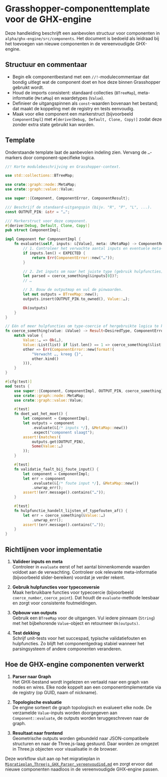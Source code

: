# Grasshopper-componenttemplate voor de GHX-engine

Deze handleiding beschrijft een aanbevolen structuur voor componenten in `alpha/ghx-engine/src/components`.
Het document is bedoeld als leidraad bij het toevoegen van nieuwe componenten in de vereenvoudigde GHX-engine.

## Structuur en commentaar

* Begin elk componentbestand met een `//!`-modulecommentaar dat bondig uitlegt wat de component doet en hoe deze binnen Grasshopper gebruikt wordt.
* Houd de imports consistent: standaard collecties (`BTreeMap`), meta-informatie (`MetaMap`) en waardetypes (`Value`).
* Definieer de uitgangspinnen als `const`-waarden bovenaan het bestand; dat maakt de koppeling met de registry en tests eenvoudig.
* Maak voor elke component een markerstruct (bijvoorbeeld `ComponentImpl`) met `#[derive(Debug, Default, Clone, Copy)]` zodat deze zonder extra state gebruikt kan worden.

## Template

Onderstaande template laat de aanbevolen indeling zien. Vervang de `…`-markers door component-specifieke logica.

```rust
//! Korte modulebeschrijving en Grasshopper-context.

use std::collections::BTreeMap;

use crate::graph::node::MetaMap;
use crate::graph::value::Value;

use super::{Component, ComponentError, ComponentResult};

/// Beschrijf de standaard-uitgangspin (bijv. "R", "P", "L", ...).
const OUTPUT_PIN: &str = "…";

/// Markerstruct voor deze component.
#[derive(Debug, Default, Clone, Copy)]
pub struct ComponentImpl;

impl Component for ComponentImpl {
    fn evaluate(&self, inputs: &[Value], meta: &MetaMap) -> ComponentResult {
        // 1. Controleer het verwachte aantal inputs en eventuele meta-vereisten.
        if inputs.len() < EXPECTED {
            return Err(ComponentError::new("…"));
        }

        // 2. Zet inputs om naar het juiste type (gebruik hulpfuncties).
        let parsed = coerce_something(&inputs[0])?;
        // …

        // 3. Bouw de outputmap en vul de pinwaarden.
        let mut outputs = BTreeMap::new();
        outputs.insert(OUTPUT_PIN.to_owned(), Value::…);

        Ok(outputs)
    }
}

// Eén of meer hulpfuncties om type-coercie of hergebruikte logica te kapselen.
fn coerce_something(value: &Value) -> Result<DesiredType, ComponentError> {
    match value {
        Value::… => Ok(…),
        Value::List(list) if list.len() == 1 => coerce_something(&list[0]),
        other => Err(ComponentError::new(format!(
            "Verwacht …, kreeg {}",
            other.kind()
        ))),
    }
}

#[cfg(test)]
mod tests {
    use super::{Component, ComponentImpl, OUTPUT_PIN, coerce_something};
    use crate::graph::node::MetaMap;
    use crate::graph::value::Value;

    #[test]
    fn doet_wat_het_moet() {
        let component = ComponentImpl;
        let outputs = component
            .evaluate(&[/* inputs */], &MetaMap::new())
            .expect("component slaagt");
        assert!(matches!(
            outputs.get(OUTPUT_PIN),
            Some(Value::…)
        ));
    }

    #[test]
    fn validatie_faalt_bij_foute_input() {
        let component = ComponentImpl;
        let err = component
            .evaluate(&[/* foute input */], &MetaMap::new())
            .unwrap_err();
        assert!(err.message().contains("…"));
    }

    #[test]
    fn hulpfunctie_handelt_lijsten_of_typefouten_af() {
        let err = coerce_something(&Value::…)
            .unwrap_err();
        assert!(err.message().contains("…"));
    }
}
```

## Richtlijnen voor implementatie

1. **Valideer inputs en meta**  
   Controleer in `evaluate` eerst of het aantal binnenkomende waarden voldoet aan de verwachting. Controleer ook relevante meta-informatie (bijvoorbeeld slider-bereiken) voordat je verder rekent.

2. **Gebruik hulpfuncties voor typeconversie**  
   Maak herbruikbare functies voor typecoercie (bijvoorbeeld `coerce_number`, `coerce_point`). Dat houdt de `evaluate`-methode leesbaar en zorgt voor consistente foutmeldingen.

3. **Opbouw van outputs**  
   Gebruik een `BTreeMap` voor de uitgangen. Vul iedere pinnaam (`String`) met het bijbehorende `Value`-object en retourneer `Ok(outputs)`.

4. **Test dekking**  
   Schrijf unit-tests voor het succespad, typische validatiefouten en hulpfuncties. Zo blijft het componentgedrag stabiel wanneer het parsingsysteem of andere componenten veranderen.

## Hoe de GHX-engine componenten verwerkt

1. **Parser naar Graph**  
   Het GHX-bestand wordt ingelezen en vertaald naar een graph van nodes en wires. Elke node koppelt aan een componentimplementatie via de registry (op GUID, naam of nickname).

2. **Topologische evaluatie**  
   De engine sorteert de graph topologisch en evalueert elke node. De verzamelde `Value`-inputs worden doorgegeven aan `Component::evaluate`, de outputs worden teruggeschreven naar de graph.

3. **Resultaat naar frontend**  
   Geometrische outputs worden gebundeld naar JSON-compatibele structuren en naar de Three.js-laag gestuurd. Daar worden ze omgezet in Three.js objecten voor visualisatie in de browser.

Deze workflow sluit aan op het migratieplan in [`Migratieplan_Threejs_GHX_Parser_vereenvoudigd.md`](./Migratieplan_Threejs_GHX_Parser_vereenvoudigd.md) en zorgt ervoor dat nieuwe componenten naadloos in de vereenvoudigde GHX-engine passen.
